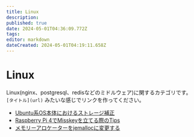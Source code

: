 ```yaml
---
title: Linux
description: 
published: true
date: 2024-05-01T04:36:09.772Z
tags: 
editor: markdown
dateCreated: 2024-05-01T04:19:11.658Z
---
```


# Linux

Linux(nginx、postgresql、redisなどのミドルウェア)に関するカテゴリです。
`[タイトル](url)` みたいな感じでリンクを作ってください。

- [Ubuntu系OS本体におけるストレージ補正](https://misskey-doc.7ka.org/ja/linux/ubuntu-storage-ajust)
- [Raspberry Pi 4でMisskeyを立てる際のTips](https://misskey-doc.7ka.org/ja/linux/misskey-on-raspberry-pi-4-tips)
- [メモリーアロケーターをjemallocに変更する](https://misskey-doc.7ka.org/ja/linux/memoryKanri)